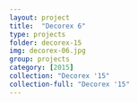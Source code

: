 ```yaml
---
layout: project
title:  "Decorex 6"
type: projects
folder: decorex-15
img: decorex-06.jpg
group: projects
category: [2015]
collection: "Decorex '15"
collection-full: "Decorex '15"
---
```

